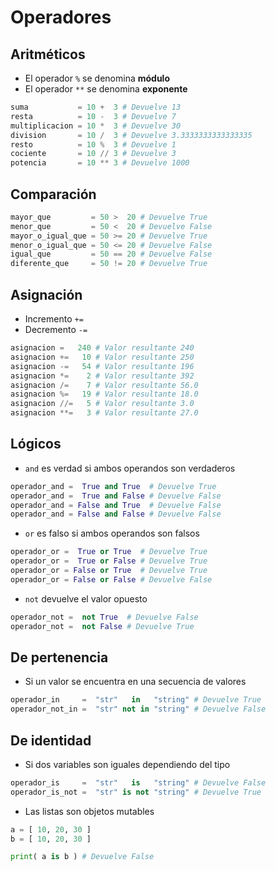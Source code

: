 # Operadores

## Aritméticos

- El operador `%` se denomina **módulo**
- El operador `**` se denomina **exponente**

```py
suma           = 10 +  3 # Devuelve 13
resta          = 10 -  3 # Devuelve 7
multiplicacion = 10 *  3 # Devuelve 30
division       = 10 /  3 # Devuelve 3.3333333333333335
resto          = 10 %  3 # Devuelve 1
cociente       = 10 // 3 # Devuelve 3
potencia       = 10 ** 3 # Devuelve 1000
```

## Comparación

```py
mayor_que         = 50 >  20 # Devuelve True
menor_que         = 50 <  20 # Devuelve False
mayor_o_igual_que = 50 >= 20 # Devuelve True
menor_o_igual_que = 50 <= 20 # Devuelve False
igual_que         = 50 == 20 # Devuelve False
diferente_que     = 50 != 20 # Devuelve True
```

## Asignación

- Incremento `+=`
- Decremento `-=`

```py
asignacion =   240 # Valor resultante 240
asignacion +=   10 # Valor resultante 250
asignacion -=   54 # Valor resultante 196
asignacion *=    2 # Valor resultante 392
asignacion /=    7 # Valor resultante 56.0
asignacion %=   19 # Valor resultante 18.0
asignacion //=   5 # Valor resultante 3.0
asignacion **=   3 # Valor resultante 27.0
```

## Lógicos

- `and` es verdad si ambos operandos son verdaderos

```py
operador_and =  True and True  # Devuelve True
operador_and =  True and False # Devuelve False
operador_and = False and True  # Devuelve False
operador_and = False and False # Devuelve False
```
- `or` es falso si ambos operandos son falsos

```py
operador_or =  True or True  # Devuelve True
operador_or =  True or False # Devuelve True
operador_or = False or True  # Devuelve True
operador_or = False or False # Devuelve False
```

- `not` devuelve el valor opuesto

```py
operador_not =  not True  # Devuelve False
operador_not =  not False # Devuelve True
```

## De pertenencia

- Si un valor se encuentra en una secuencia de valores

```py
operador_in     =  "str"   in   "string" # Devuelve True
operador_not_in =  "str" not in "string" # Devuelve False
```

## De identidad

- Si dos variables son iguales dependiendo del tipo

```py
operador_is     =  "str"   is   "string" # Devuelve False
operador_is_not =  "str" is not "string" # Devuelve True
```

- Las listas son objetos mutables

```py
a = [ 10, 20, 30 ]
b = [ 10, 20, 30 ]

print( a is b ) # Devuelve False
```
